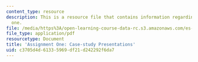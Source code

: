```yaml
---
content_type: resource
description: This is a resource file that contains information regarding assignment
  one.
file: /media/https%3A/open-learning-course-data-rc.s3.amazonaws.com/es-259-information-and-communication-technology-in-africa-spring-2006/c3705d4d61335969df21d242292f6da7_MITES_259S06_Ass_one.pdf
file_type: application/pdf
resourcetype: Document
title: 'Assignment One: Case-study Presentations'
uid: c3705d4d-6133-5969-df21-d242292f6da7
---
```

